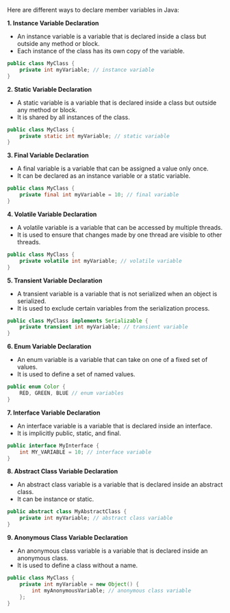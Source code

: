 Here are different ways to declare member variables in Java:

**1. Instance Variable Declaration**

*   An instance variable is a variable that is declared inside a class but outside any method or block.
*   Each instance of the class has its own copy of the variable.

```java
public class MyClass {
    private int myVariable; // instance variable
}
```

**2. Static Variable Declaration**

*   A static variable is a variable that is declared inside a class but outside any method or block.
*   It is shared by all instances of the class.

```java
public class MyClass {
    private static int myVariable; // static variable
}
```

**3. Final Variable Declaration**

*   A final variable is a variable that can be assigned a value only once.
*   It can be declared as an instance variable or a static variable.

```java
public class MyClass {
    private final int myVariable = 10; // final variable
}
```

**4. Volatile Variable Declaration**

*   A volatile variable is a variable that can be accessed by multiple threads.
*   It is used to ensure that changes made by one thread are visible to other threads.

```java
public class MyClass {
    private volatile int myVariable; // volatile variable
}
```

**5. Transient Variable Declaration**

*   A transient variable is a variable that is not serialized when an object is serialized.
*   It is used to exclude certain variables from the serialization process.

```java
public class MyClass implements Serializable {
    private transient int myVariable; // transient variable
}
```

**6. Enum Variable Declaration**

*   An enum variable is a variable that can take on one of a fixed set of values.
*   It is used to define a set of named values.

```java
public enum Color {
    RED, GREEN, BLUE // enum variables
}
```

**7. Interface Variable Declaration**

*   An interface variable is a variable that is declared inside an interface.
*   It is implicitly public, static, and final.

```java
public interface MyInterface {
    int MY_VARIABLE = 10; // interface variable
}
```

**8. Abstract Class Variable Declaration**

*   An abstract class variable is a variable that is declared inside an abstract class.
*   It can be instance or static.

```java
public abstract class MyAbstractClass {
    private int myVariable; // abstract class variable
}
```

**9. Anonymous Class Variable Declaration**

*   An anonymous class variable is a variable that is declared inside an anonymous class.
*   It is used to define a class without a name.

```java
public class MyClass {
    private int myVariable = new Object() {
        int myAnonymousVariable; // anonymous class variable
    };
}
```